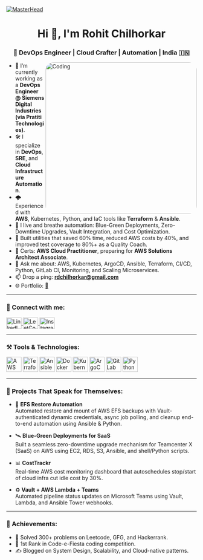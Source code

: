 [![MasterHead](https://www.edu360.com.my/images/banners/coding-banner.png)](https://rohitchilhorkar.github.io/rdc07.github.io/)
<h1 align="center">Hi 👋, I'm Rohit Chilhorkar</h1>
<h3 align="center">🚀 DevOps Engineer | Cloud Crafter | Automation | India 🇮🇳</h3>

<img align="right" alt="Coding" width="400" src="https://media.giphy.com/media/qgQUggAC3Pfv687qPC/giphy.gif" style="border-radius: 20px;">

- 🔭 I’m currently working as a **DevOps Engineer @ Siemens Digital Industries (via Pratiti Technologies)**.  
- 🛠️ I specialize in **DevOps**, **SRE**, and **Cloud Infrastructure Automation**.  
- 🌩️ Experienced with **AWS**, Kubernetes, Python, and IaC tools like **Terraform** & **Ansible**.  
- 🧰 I live and breathe automation: Blue-Green Deployments, Zero-Downtime Upgrades, Vault Integration, and Cost Optimization.  
- 🧪 Built utilities that saved 60% time, reduced AWS costs by 40%, and improved test coverage to 80%+ as a Quality Coach.   
- 🎯 Certs: **AWS Cloud Practitioner**, preparing for **AWS Solutions Architect Associate**.  
- 💬 Ask me about: AWS, Kubernetes, ArgoCD, Ansible, Terraform, CI/CD, Python, GitLab CI, Monitoring, and Scaling Microservices.  
- 📫 Drop a ping: **rdchilhorkar@gmail.com**  
- 🌐 Portfolio: [🎯]([url](https://rohit-chilhorkar.netlify.app/))
---

<h3 align="left">🔗 Connect with me:</h3>
<p align="left">
  <a href="https://linkedin.com/in/rohit-chilhorkar" target="blank">
    <img align="center" src="https://raw.githubusercontent.com/rahuldkjain/github-profile-readme-generator/master/src/images/icons/Social/linked-in-alt.svg" alt="LinkedIn" height="30" width="40" />
  </a>
  <a href="https://leetcode.com/u/rohitchilhorkar/" target="blank">
    <img align="center" src="https://raw.githubusercontent.com/rahuldkjain/github-profile-readme-generator/master/src/images/icons/Social/leet-code.svg" alt="LeetCode" height="30" width="40" />
  </a>
  <a href="https://instagram.com/rohit.chilhorkar" target="blank">
    <img align="center" src="https://raw.githubusercontent.com/rahuldkjain/github-profile-readme-generator/master/src/images/icons/Social/instagram.svg" alt="Instagram" height="30" width="40" />
  </a>
</p>

---

<h3 align="left">⚒️ Tools & Technologies:</h3>
<p align="left">
  <img src="https://cdn.jsdelivr.net/gh/devicons/devicon/icons/amazonwebservices/amazonwebservices-original-wordmark.svg" width="40" height="40" alt="AWS"/>
  <img src="https://cdn.jsdelivr.net/gh/devicons/devicon/icons/terraform/terraform-original-wordmark.svg" width="40" height="40" alt="Terraform"/>
  <img src="https://cdn.jsdelivr.net/gh/devicons/devicon/icons/ansible/ansible-original.svg" width="40" height="40" alt="Ansible"/>
  <img src="https://cdn.jsdelivr.net/gh/devicons/devicon/icons/docker/docker-original-wordmark.svg" width="40" height="40" alt="Docker"/>
  <img src="https://cdn.jsdelivr.net/gh/devicons/devicon/icons/kubernetes/kubernetes-plain-wordmark.svg" width="40" height="40" alt="Kubernetes"/>
  <img src="https://argo-cd.readthedocs.io/en/stable/assets/logo.png" width="40" height="40" alt="ArgoCD"/>
  <img src="https://cdn.jsdelivr.net/gh/devicons/devicon/icons/gitlab/gitlab-original.svg" width="40" height="40" alt="GitLab"/>
  <img src="https://cdn.jsdelivr.net/gh/devicons/devicon/icons/python/python-original.svg" width="40" height="40" alt="Python"/>
</p>

---

<h3 align="left">📌 Projects That Speak for Themselves:</h3>

- 🧬 **EFS Restore Automation**  
  Automated restore and mount of AWS EFS backups with Vault-authenticated dynamic credentials, async job polling, and cleanup end-to-end automation using Ansible & Python.

- 🛰️ **Blue-Green Deployments for SaaS**  
  Built a seamless zero-downtime upgrade mechanism for Teamcenter X (SaaS) on AWS using EC2, RDS, S3, Ansible, and shell/Python scripts.

- 📊 **CostTrackr**  
  Real-time AWS cost monitoring dashboard that autoschedules stop/start of cloud infra cut idle cost by 30%.

- ♻️ **Vault + AWS Lambda + Teams**  
  Automated pipeline status updates on Microsoft Teams using Vault, Lambda, and Ansible Tower webhooks.

---

<h3 align="left">🏅 Achievements:</h3>

- 🧠 Solved 300+ problems on Leetcode, GFG, and Hackerrank.  
- 🥇 1st Rank in Code-e-Fiesta coding competition.  
- ✍️ Blogged on System Design, Scalability, and Cloud-native patterns.


